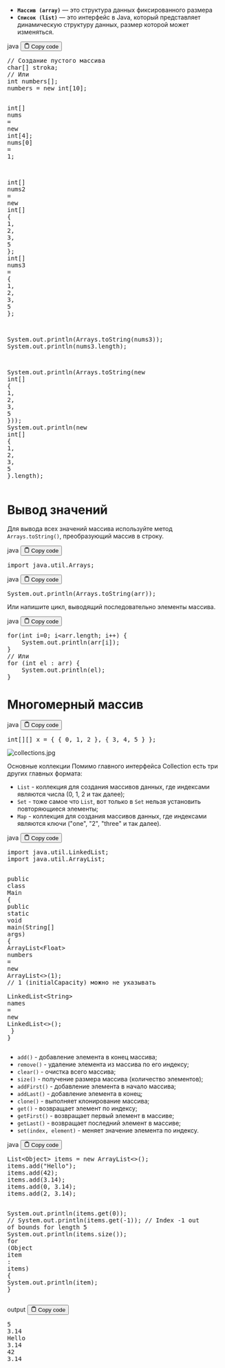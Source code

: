 <ul>
<li><strong><code>Массив (array)</code></strong> — это структура данных фиксированного размера</li>
<li><strong><code>Список (list)</code></strong> — это интерфейс в Java, который представляет динамическую структуру данных, размер которой может изменяться.</li>
</ul>
<div class="code-element">
<div class="lang-line">
  <text>java</text>
  <button class="copy-button"
          id="codeb2a714818a940a523a4d1bb862c1121eb"
          onclick="copyCode(codeb2a714818a940a523a4d1bb862c1121e, codeb2a714818a940a523a4d1bb862c1121eb)">
    <svg stroke="currentColor"
         fill="none"
         stroke-width="2"
         viewBox="0 0 24 24"
         stroke-linecap="round"
         stroke-linejoin="round"
         class="h-4 w-4"
         height="1em"
         width="1em"
         xmlns="http://www.w3.org/2000/svg">
      <path d="M16 4h2a2 2 0 0 1 2 2v14a2 2 0 0 1-2 2H6a2 2 0 0 1-2-2V6a2 2 0 0 1 2-2h2"></path>
      <rect x="8" y="2" width="8" height="4" rx="1" ry="1"></rect>
    </svg>
    <text>Copy code</text>
  </button>

</div>
<div class="code" id="codeb2a714818a940a523a4d1bb862c1121e"><div class="highlight"><pre><span></span><span class="c1">// Создание пустого массива</span>
<span class="kt">char</span><span class="o">[]</span><span class="w"> </span><span class="n">stroka</span><span class="p">;</span>
<span class="c1">// Или</span>
<span class="kt">int</span><span class="w"> </span><span class="n">numbers</span><span class="o">[]</span><span class="p">;</span>
<span class="n">numbers</span><span class="w"> </span><span class="o">=</span><span class="w"> </span><span class="k">new</span><span class="w"> </span><span class="kt">int</span><span class="o">[</span><span class="mi">10</span><span class="o">]</span><span class="p">;</span>

<span class="kt">int</span><span class="o">[]</span><span class="w"> </span><span class="n">nums</span><span class="w"> </span><span class="o">=</span><span class="w"> </span><span class="k">new</span><span class="w"> </span><span class="kt">int</span><span class="o">[</span><span class="mi">4</span><span class="o">]</span><span class="p">;</span>
<span class="n">nums</span><span class="o">[</span><span class="mi">0</span><span class="o">]</span><span class="w"> </span><span class="o">=</span><span class="w"> </span><span class="mi">1</span><span class="p">;</span>

<span class="kt">int</span><span class="o">[]</span><span class="w"> </span><span class="n">nums2</span><span class="w"> </span><span class="o">=</span><span class="w"> </span><span class="k">new</span><span class="w"> </span><span class="kt">int</span><span class="o">[]</span><span class="w"> </span><span class="p">{</span><span class="w"> </span><span class="mi">1</span><span class="p">,</span><span class="w"> </span><span class="mi">2</span><span class="p">,</span><span class="w"> </span><span class="mi">3</span><span class="p">,</span><span class="w"> </span><span class="mi">5</span><span class="w"> </span><span class="p">};</span>
<span class="kt">int</span><span class="o">[]</span><span class="w"> </span><span class="n">nums3</span><span class="w"> </span><span class="o">=</span><span class="w"> </span><span class="p">{</span><span class="w"> </span><span class="mi">1</span><span class="p">,</span><span class="w"> </span><span class="mi">2</span><span class="p">,</span><span class="w"> </span><span class="mi">3</span><span class="p">,</span><span class="w"> </span><span class="mi">5</span><span class="w"> </span><span class="p">};</span>

<span class="n">System</span><span class="p">.</span><span class="na">out</span><span class="p">.</span><span class="na">println</span><span class="p">(</span><span class="n">Arrays</span><span class="p">.</span><span class="na">toString</span><span class="p">(</span><span class="n">nums3</span><span class="p">));</span>
<span class="n">System</span><span class="p">.</span><span class="na">out</span><span class="p">.</span><span class="na">println</span><span class="p">(</span><span class="n">nums3</span><span class="p">.</span><span class="na">length</span><span class="p">);</span>

<span class="n">System</span><span class="p">.</span><span class="na">out</span><span class="p">.</span><span class="na">println</span><span class="p">(</span><span class="n">Arrays</span><span class="p">.</span><span class="na">toString</span><span class="p">(</span><span class="k">new</span><span class="w"> </span><span class="kt">int</span><span class="o">[]</span><span class="w"> </span><span class="p">{</span><span class="w"> </span><span class="mi">1</span><span class="p">,</span><span class="w"> </span><span class="mi">2</span><span class="p">,</span><span class="w"> </span><span class="mi">3</span><span class="p">,</span><span class="w"> </span><span class="mi">5</span><span class="w"> </span><span class="p">}));</span>
<span class="n">System</span><span class="p">.</span><span class="na">out</span><span class="p">.</span><span class="na">println</span><span class="p">(</span><span class="k">new</span><span class="w"> </span><span class="kt">int</span><span class="o">[]</span><span class="w"> </span><span class="p">{</span><span class="w"> </span><span class="mi">1</span><span class="p">,</span><span class="w"> </span><span class="mi">2</span><span class="p">,</span><span class="w"> </span><span class="mi">3</span><span class="p">,</span><span class="w"> </span><span class="mi">5</span><span class="w"> </span><span class="p">}.</span><span class="na">length</span><span class="p">);</span>
</pre></div></div>
</div>

<h1>Вывод значений</h1>
<p>Для вывода всех значений массива используйте метод <code>Arrays.toString()</code>, преобразующий массив в строку.</p>
<div class="code-element">
<div class="lang-line">
  <text>java</text>
  <button class="copy-button"
          id="code2ce7edd5f41df82ba93db1f58a663b1eb"
          onclick="copyCode(code2ce7edd5f41df82ba93db1f58a663b1e, code2ce7edd5f41df82ba93db1f58a663b1eb)">
    <svg stroke="currentColor"
         fill="none"
         stroke-width="2"
         viewBox="0 0 24 24"
         stroke-linecap="round"
         stroke-linejoin="round"
         class="h-4 w-4"
         height="1em"
         width="1em"
         xmlns="http://www.w3.org/2000/svg">
      <path d="M16 4h2a2 2 0 0 1 2 2v14a2 2 0 0 1-2 2H6a2 2 0 0 1-2-2V6a2 2 0 0 1 2-2h2"></path>
      <rect x="8" y="2" width="8" height="4" rx="1" ry="1"></rect>
    </svg>
    <text>Copy code</text>
  </button>

</div>
<div class="code" id="code2ce7edd5f41df82ba93db1f58a663b1e"><div class="highlight"><pre><span></span><span class="kn">import</span><span class="w"> </span><span class="nn">java.util.Arrays</span><span class="p">;</span>
</pre></div></div>
</div>
<div class="code-element">
<div class="lang-line">
  <text>java</text>
  <button class="copy-button"
          id="code0aebd6102fd739d2679c6510a5bee393b"
          onclick="copyCode(code0aebd6102fd739d2679c6510a5bee393, code0aebd6102fd739d2679c6510a5bee393b)">
    <svg stroke="currentColor"
         fill="none"
         stroke-width="2"
         viewBox="0 0 24 24"
         stroke-linecap="round"
         stroke-linejoin="round"
         class="h-4 w-4"
         height="1em"
         width="1em"
         xmlns="http://www.w3.org/2000/svg">
      <path d="M16 4h2a2 2 0 0 1 2 2v14a2 2 0 0 1-2 2H6a2 2 0 0 1-2-2V6a2 2 0 0 1 2-2h2"></path>
      <rect x="8" y="2" width="8" height="4" rx="1" ry="1"></rect>
    </svg>
    <text>Copy code</text>
  </button>

</div>
<div class="code" id="code0aebd6102fd739d2679c6510a5bee393"><div class="highlight"><pre><span></span><span class="n">System</span><span class="p">.</span><span class="na">out</span><span class="p">.</span><span class="na">println</span><span class="p">(</span><span class="n">Arrays</span><span class="p">.</span><span class="na">toString</span><span class="p">(</span><span class="n">arr</span><span class="p">));</span>
</pre></div></div>
</div>

<p>Или напишите цикл, выводящий последовательно элементы массива.</p>
<div class="code-element">
<div class="lang-line">
  <text>java</text>
  <button class="copy-button"
          id="code3f5a3b96754d9297ce4090c8ef8aba24b"
          onclick="copyCode(code3f5a3b96754d9297ce4090c8ef8aba24, code3f5a3b96754d9297ce4090c8ef8aba24b)">
    <svg stroke="currentColor"
         fill="none"
         stroke-width="2"
         viewBox="0 0 24 24"
         stroke-linecap="round"
         stroke-linejoin="round"
         class="h-4 w-4"
         height="1em"
         width="1em"
         xmlns="http://www.w3.org/2000/svg">
      <path d="M16 4h2a2 2 0 0 1 2 2v14a2 2 0 0 1-2 2H6a2 2 0 0 1-2-2V6a2 2 0 0 1 2-2h2"></path>
      <rect x="8" y="2" width="8" height="4" rx="1" ry="1"></rect>
    </svg>
    <text>Copy code</text>
  </button>

</div>
<div class="code" id="code3f5a3b96754d9297ce4090c8ef8aba24"><div class="highlight"><pre><span></span><span class="k">for</span><span class="p">(</span><span class="kt">int</span><span class="w"> </span><span class="n">i</span><span class="o">=</span><span class="mi">0</span><span class="p">;</span><span class="w"> </span><span class="n">i</span><span class="o">&lt;</span><span class="n">arr</span><span class="p">.</span><span class="na">length</span><span class="p">;</span><span class="w"> </span><span class="n">i</span><span class="o">++</span><span class="p">)</span><span class="w"> </span><span class="p">{</span>
<span class="w">    </span><span class="n">System</span><span class="p">.</span><span class="na">out</span><span class="p">.</span><span class="na">println</span><span class="p">(</span><span class="n">arr</span><span class="o">[</span><span class="n">i</span><span class="o">]</span><span class="p">);</span>
<span class="p">}</span>
<span class="c1">// Или</span>
<span class="k">for</span><span class="w"> </span><span class="p">(</span><span class="kt">int</span><span class="w"> </span><span class="n">el</span><span class="w"> </span><span class="p">:</span><span class="w"> </span><span class="n">arr</span><span class="p">)</span><span class="w"> </span><span class="p">{</span>
<span class="w">    </span><span class="n">System</span><span class="p">.</span><span class="na">out</span><span class="p">.</span><span class="na">println</span><span class="p">(</span><span class="n">el</span><span class="p">);</span>
<span class="p">}</span>
</pre></div></div>
</div>

<h1>Многомерный массив</h1>
<div class="code-element">
<div class="lang-line">
  <text>java</text>
  <button class="copy-button"
          id="codeec54ef3eff58e3b1eb4a8182a3bc18d7b"
          onclick="copyCode(codeec54ef3eff58e3b1eb4a8182a3bc18d7, codeec54ef3eff58e3b1eb4a8182a3bc18d7b)">
    <svg stroke="currentColor"
         fill="none"
         stroke-width="2"
         viewBox="0 0 24 24"
         stroke-linecap="round"
         stroke-linejoin="round"
         class="h-4 w-4"
         height="1em"
         width="1em"
         xmlns="http://www.w3.org/2000/svg">
      <path d="M16 4h2a2 2 0 0 1 2 2v14a2 2 0 0 1-2 2H6a2 2 0 0 1-2-2V6a2 2 0 0 1 2-2h2"></path>
      <rect x="8" y="2" width="8" height="4" rx="1" ry="1"></rect>
    </svg>
    <text>Copy code</text>
  </button>

</div>
<div class="code" id="codeec54ef3eff58e3b1eb4a8182a3bc18d7"><div class="highlight"><pre><span></span><span class="kt">int</span><span class="o">[][]</span><span class="w"> </span><span class="n">x</span><span class="w"> </span><span class="o">=</span><span class="w"> </span><span class="p">{</span><span class="w"> </span><span class="p">{</span><span class="w"> </span><span class="mi">0</span><span class="p">,</span><span class="w"> </span><span class="mi">1</span><span class="p">,</span><span class="w"> </span><span class="mi">2</span><span class="w"> </span><span class="p">},</span><span class="w"> </span><span class="p">{</span><span class="w"> </span><span class="mi">3</span><span class="p">,</span><span class="w"> </span><span class="mi">4</span><span class="p">,</span><span class="w"> </span><span class="mi">5</span><span class="w"> </span><span class="p">}</span><span class="w"> </span><span class="p">};</span>
</pre></div></div>
</div>

<p><img alt="collections.jpg" src="Языки/Java/collections.jpg"></p>
<p>Основные коллекции
Помимо главного интерфейса Collection есть три других главных формата:</p>
<ul>
<li><code>List</code> - коллекция для создания массивов данных, где индексами являются числа (0, 1, 2 и так далее);</li>
<li><code>Set</code> - тоже самое что <code>List</code>, вот только в <code>Set</code> нельзя установить повторяющиеся элементы;</li>
<li><code>Map</code> - коллекция для создания массивов данных, где индексами являются ключи ("one", "2", "three" и так далее).</li>
</ul>
<div class="code-element">
<div class="lang-line">
  <text>java</text>
  <button class="copy-button"
          id="code533a454cfd3c4c436e30f9a262fefd9cb"
          onclick="copyCode(code533a454cfd3c4c436e30f9a262fefd9c, code533a454cfd3c4c436e30f9a262fefd9cb)">
    <svg stroke="currentColor"
         fill="none"
         stroke-width="2"
         viewBox="0 0 24 24"
         stroke-linecap="round"
         stroke-linejoin="round"
         class="h-4 w-4"
         height="1em"
         width="1em"
         xmlns="http://www.w3.org/2000/svg">
      <path d="M16 4h2a2 2 0 0 1 2 2v14a2 2 0 0 1-2 2H6a2 2 0 0 1-2-2V6a2 2 0 0 1 2-2h2"></path>
      <rect x="8" y="2" width="8" height="4" rx="1" ry="1"></rect>
    </svg>
    <text>Copy code</text>
  </button>

</div>
<div class="code" id="code533a454cfd3c4c436e30f9a262fefd9c"><div class="highlight"><pre><span></span><span class="kn">import</span><span class="w"> </span><span class="nn">java.util.LinkedList</span><span class="p">;</span>
<span class="kn">import</span><span class="w"> </span><span class="nn">java.util.ArrayList</span><span class="p">;</span>


<span class="kd">public</span><span class="w"> </span><span class="kd">class</span> <span class="nc">Main</span><span class="w"> </span><span class="p">{</span>
<span class="w">    </span><span class="kd">public</span><span class="w"> </span><span class="kd">static</span><span class="w"> </span><span class="kt">void</span><span class="w"> </span><span class="nf">main</span><span class="p">(</span><span class="n">String</span><span class="o">[]</span><span class="w"> </span><span class="n">args</span><span class="p">)</span><span class="w"> </span><span class="p">{</span>
<span class="w">        </span><span class="n">ArrayList</span><span class="o">&lt;</span><span class="n">Float</span><span class="o">&gt;</span><span class="w"> </span><span class="n">numbers</span><span class="w"> </span><span class="o">=</span><span class="w"> </span><span class="k">new</span><span class="w"> </span><span class="n">ArrayList</span><span class="o">&lt;&gt;</span><span class="p">(</span><span class="mi">1</span><span class="p">);</span><span class="w">  </span><span class="c1">// 1 (initialCapacity) можно не указывать</span>
<span class="w">        </span><span class="n">LinkedList</span><span class="o">&lt;</span><span class="n">String</span><span class="o">&gt;</span><span class="w"> </span><span class="n">names</span><span class="w"> </span><span class="o">=</span><span class="w"> </span><span class="k">new</span><span class="w"> </span><span class="n">LinkedList</span><span class="o">&lt;&gt;</span><span class="p">();</span>
<span class="w">    </span><span class="p">}</span>
<span class="p">}</span>
</pre></div></div>
</div>

<ul>
<li><code>add()</code> - добавление элемента в конец массива;</li>
<li><code>remove()</code> - удаление элемента из массива по его индексу;</li>
<li><code>clear()</code> - очистка всего массива;</li>
<li><code>size()</code> - получение размера массива (количество элементов);</li>
<li><code>addFirst()</code> - добавление элемента в начало массива;</li>
<li><code>addLast()</code> - добавление элемента в конец;</li>
<li><code>clone()</code> - выполняет клонирование массива;</li>
<li><code>get()</code> - возвращает элемент по индексу;</li>
<li><code>getFirst()</code> - возвращает первый элемент в массиве;</li>
<li><code>getLast()</code> - возвращает последний элемент в массиве;</li>
<li><code>set(index, element)</code> - меняет значение элемента по индексу.</li>
</ul>
<div class="code-element">
<div class="lang-line">
  <text>java</text>
  <button class="copy-button"
          id="codeb044f47c229757b08da58b7790233cd2b"
          onclick="copyCode(codeb044f47c229757b08da58b7790233cd2, codeb044f47c229757b08da58b7790233cd2b)">
    <svg stroke="currentColor"
         fill="none"
         stroke-width="2"
         viewBox="0 0 24 24"
         stroke-linecap="round"
         stroke-linejoin="round"
         class="h-4 w-4"
         height="1em"
         width="1em"
         xmlns="http://www.w3.org/2000/svg">
      <path d="M16 4h2a2 2 0 0 1 2 2v14a2 2 0 0 1-2 2H6a2 2 0 0 1-2-2V6a2 2 0 0 1 2-2h2"></path>
      <rect x="8" y="2" width="8" height="4" rx="1" ry="1"></rect>
    </svg>
    <text>Copy code</text>
  </button>

</div>
<div class="code" id="codeb044f47c229757b08da58b7790233cd2"><div class="highlight"><pre><span></span><span class="n">List</span><span class="o">&lt;</span><span class="n">Object</span><span class="o">&gt;</span><span class="w"> </span><span class="n">items</span><span class="w"> </span><span class="o">=</span><span class="w"> </span><span class="k">new</span><span class="w"> </span><span class="n">ArrayList</span><span class="o">&lt;&gt;</span><span class="p">();</span>
<span class="n">items</span><span class="p">.</span><span class="na">add</span><span class="p">(</span><span class="s">&quot;Hello&quot;</span><span class="p">);</span>
<span class="n">items</span><span class="p">.</span><span class="na">add</span><span class="p">(</span><span class="mi">42</span><span class="p">);</span>
<span class="n">items</span><span class="p">.</span><span class="na">add</span><span class="p">(</span><span class="mf">3.14</span><span class="p">);</span>
<span class="n">items</span><span class="p">.</span><span class="na">add</span><span class="p">(</span><span class="mi">0</span><span class="p">,</span><span class="w"> </span><span class="mf">3.14</span><span class="p">);</span>
<span class="n">items</span><span class="p">.</span><span class="na">add</span><span class="p">(</span><span class="mi">2</span><span class="p">,</span><span class="w"> </span><span class="mf">3.14</span><span class="p">);</span>

<span class="n">System</span><span class="p">.</span><span class="na">out</span><span class="p">.</span><span class="na">println</span><span class="p">(</span><span class="n">items</span><span class="p">.</span><span class="na">get</span><span class="p">(</span><span class="mi">0</span><span class="p">));</span>
<span class="c1">// System.out.println(items.get(-1)); // Index -1 out of bounds for length 5</span>
<span class="n">System</span><span class="p">.</span><span class="na">out</span><span class="p">.</span><span class="na">println</span><span class="p">(</span><span class="n">items</span><span class="p">.</span><span class="na">size</span><span class="p">());</span>
<span class="k">for</span><span class="w"> </span><span class="p">(</span><span class="n">Object</span><span class="w"> </span><span class="n">item</span><span class="w"> </span><span class="p">:</span><span class="w"> </span><span class="n">items</span><span class="p">)</span><span class="w"> </span><span class="p">{</span>
<span class="w">    </span><span class="n">System</span><span class="p">.</span><span class="na">out</span><span class="p">.</span><span class="na">println</span><span class="p">(</span><span class="n">item</span><span class="p">);</span>
<span class="p">}</span>
</pre></div></div>
</div>
<div class="code-element">
<div class="lang-line">
  <text>output</text>
  <button class="copy-button"
          id="code1fcb38c110d29732cddab056fbc9370cb"
          onclick="copyCode(code1fcb38c110d29732cddab056fbc9370c, code1fcb38c110d29732cddab056fbc9370cb)">
    <svg stroke="currentColor"
         fill="none"
         stroke-width="2"
         viewBox="0 0 24 24"
         stroke-linecap="round"
         stroke-linejoin="round"
         class="h-4 w-4"
         height="1em"
         width="1em"
         xmlns="http://www.w3.org/2000/svg">
      <path d="M16 4h2a2 2 0 0 1 2 2v14a2 2 0 0 1-2 2H6a2 2 0 0 1-2-2V6a2 2 0 0 1 2-2h2"></path>
      <rect x="8" y="2" width="8" height="4" rx="1" ry="1"></rect>
    </svg>
    <text>Copy code</text>
  </button>

</div>
<div class="code" id="code1fcb38c110d29732cddab056fbc9370c"><div class="highlight"><pre><span></span><span class="go">5</span>
<span class="go">3.14</span>
<span class="go">Hello</span>
<span class="go">3.14</span>
<span class="go">42</span>
<span class="go">3.14</span>
</pre></div></div>
</div>